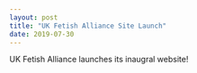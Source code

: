 ```yaml
---
layout: post
title: "UK Fetish Alliance Site Launch"
date: 2019-07-30
---
```


UK Fetish Alliance launches its inaugral website!
